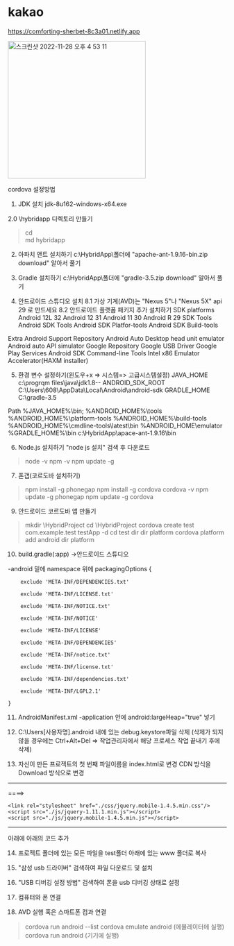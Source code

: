 # kakao
https://comforting-sherbet-8c3a01.netlify.app

<img width="317" alt="스크린샷 2022-11-28 오후 4 53 11" src="https://user-images.githubusercontent.com/58839422/204223150-786ab74e-e834-4912-8829-a5a230732023.png">

cordova 설정방법
1. JDK 설치
jdk-8u162-windows-x64.exe    		

2.0  \hybridapp 디렉토리 만들기
>cd \
>md hybridapp

2. 아파치 앤트 설치하기
c:\HybridApp\폴더에 "apache-ant-1.9.16-bin.zip  download" 
알아서 풀기

3. Gradle 설치하기
c:\HybridApp\폴더에 "gradle-3.5.zip download"
알아서 풀기

8. 안드로이드 스튜디오 설치
8.1 가상 기계(AVD)는 "Nexus 5"나 "Nexus 5X" api 29 로 만드세요
8.2 안드로이드 플랫폼 패키지 추가 설치하기
SDK platforms
	Android 12L	32
	Android 12	31
	Android 11	30
	Android R	29
SDK Tools
	Android SDK Tools
	Android SDK Platfor-tools
	Android SDK Build-tools

Extra
	Android Support Repository
	Android Auto Desktop head unit emulator
	Android auto API simulator
	Google Repository
	Google USB Driver
	Google Play Services
	Android SDK Command-line Tools
	Intel x86 Emulator Accelerator(HAXM installer)

5. 환경 변수 설정하기(윈도우+x => 시스템=> 고급시스템설정)
JAVA_HOME 		c:\progrqm files\java\jdk1.8--
ANDROID_SDK_ROOT	C:\Users\608\AppData\Local\Android\android-sdk
GRADLE_HOME		C:\gradle-3.5

Path 
	%JAVA_HOME%\bin;
	%ANDROID_HOME%\tools
	%ANDROID_HOME%\platform-tools
	%ANDROID_HOME%\build-tools
	%ANDROID_HOME%\cmdline-tools\latest\bin
	%ANDROID_HOME\emulator
	%GRADLE_HOME%\bin
	c:\HybridApp\apace-ant-1.9.16\bin

6. Node.js 설치하기
"node js 설치" 검색 후 다운로드
>node -v
>npm -v
>npm update -g

7. 폰갭(코르도바 설치하기)
>npm install -g phonegap
>npm install -g cordova
>cordova -v
>npm update -g phonegap
>npm update -g cordova


9. 안드로이드 코르도바 앱 만들기
>mkdir \HybridProject
>cd \HybridProject
>cordova create test com.example.test testApp -d
>cd test
>dir
>dir platform
>cordova platform add android
>dir platform

10. build.gradle(:app) ->안드로이드 스튜디오

-android 밑에 namespace 위에
packagingOptions {

        exclude 'META-INF/DEPENDENCIES.txt'

        exclude 'META-INF/LICENSE.txt'

        exclude 'META-INF/NOTICE.txt'

        exclude 'META-INF/NOTICE'

        exclude 'META-INF/LICENSE'

        exclude 'META-INF/DEPENDENCIES'

        exclude 'META-INF/notice.txt'

        exclude 'META-INF/license.txt'

        exclude 'META-INF/dependencies.txt'

        exclude 'META-INF/LGPL2.1'

    }

11. AndroidManifest.xml
-application 안에 
android:largeHeap="true" 넣기


12. C:\Users\[사용자명]\.android 내에 있는 debug.keystore파일 삭제
(삭제가 되지 않을 경우에는 Ctrl+Alt+Del => 작업관리자에서
해당 프로세스 작업 끝내기 후에 삭제)


13. 자신이 만든 프로젝트의 첫 번째 파일이름을 index.html로 변경
CDN 방식을 Download 방식으로 변경
---------------------------------------------------------------------------------------
<link rel="stylesheet" href="http://code.jquery.com/mobile/1.4.5/jquery.mobile-1.4.5.min.css"/>
	<script src="http://code.jquery.com/jquery-1.11.1.min.js"></script>
	<script src="http://code.jquery.com/mobile/1.4.5/jquery.mobile-1.4.5.min.js"></script>

====>

	<link rel="stylesheet" href="./css/jquery.mobile-1.4.5.min.css"/>
	<script src="./js/jquery-1.11.1.min.js"></script>
	<script src="./js/jquery.mobile-1.4.5.min.js"></script>
---------------------------------------------------------------------------------------

아래에 아래의 코드 추가

<script src="cordova.js"></script>

14. 프로젝트 폴더에 있는 모든 파일을 test폴더 아래에 있는 www 폴더로 복사

15. "삼성 usb 드라이버" 검색하여 파일 다운로드 및 설치

16. "USB 디버깅 설정 방법" 검색하여 폰을 usb 디버깅 상태로 설정

17. 컴퓨터와 폰 연결

18. AVD  실행 혹은 스마트폰 컴과 연결
>cordova run android --list
>cordova emulate android
  (에뮬레이터에 실행)
>cordova run android
  (기기에 실행)
